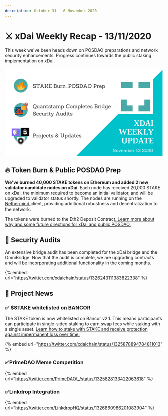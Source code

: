 ```yaml
---
description: October 31 - 6 November 2020
---
```


# ⚔️ xDai Weekly Recap - 13/11/2020

This week we've been heads down on POSDAO preparations and network security enhancements. Progress continues towards the public staking implementation on xDai.

![](../../../.gitbook/assets/green-and-black-modern-sales-marketing-presentation%20%2818%29.png)

## 🔥 Token Burn & Public POSDAO Prep

**We've burned 40,000 STAKE tokens on Ethereum and added 2 new validator candidate nodes on xDai**. Each node has received 20,000 STAKE on xDai, the minimum required to become an initial validator, and will be upgraded to validator status shortly. The nodes are running on the [Nethermind ](https://www.nethermind.io/)client, providing additional robustness and decentralization to the network.

The tokens were burned to the Eth2 Deposit Contrac[t. Learn more about why and some future directions for xDai and public POSDAO.](posdao-prep-and-40-000-stake-burn.md)

## 🔐 Security Audits

An extensive bridge audit has been completed for the xDai bridge and the OmniBridge. Now that the audit is complete, we are upgrading contracts and will be incorporating additional functionality in the coming months.

{% embed url="https://twitter.com/xdaichain/status/1326243111383822338" %}

## 🦋 Project News

### ✅ $STAKE whitelisted on BANCOR

The STAKE token is now whitelisted on Bancor v2.1. This means participants can participate in single-sided staking to earn swap fees while staking with a single asset.  [Learn how to stake with STAKE and receive protection against impermanent loss over time.](../../../for-stakers/tools-supporting-stake/exchanges/bancor-2.1-single-sided-staking.md)

{% embed url="https://twitter.com/xdaichain/status/1325878894784811013" %}

### ✅PrimeDAO Meme Competition

{% embed url="https://twitter.com/PrimeDAO\_/status/1325828133422063618" %}

### ✅Linkdrop Integration

{% embed url="https://twitter.com/LinkdropHQ/status/1326860986201083904" %}





